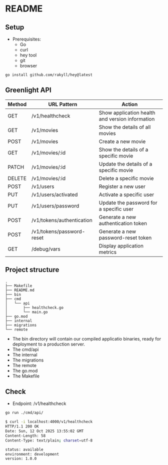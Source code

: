 # README 

## Setup
- Prerequisites: 
    - Go
    - curl 
    - hey tool
    - git
    - browser


```
go install github.com/rakyll/hey@latest
```

## Greenlight API

| Method | URL Pattern | Action |
|--------|-------------|--------|
| GET | /v1/healthcheck | Show application health and version information |
| GET | /v1/movies | Show the details of all movies |
| POST | /v1/movies | Create a new movie |
| GET | /v1/movies/:id | Show the details of a specific movie |
| PATCH | /v1/movies/:id | Update the details of a specific movie |
| DELETE | /v1/movies/:id | Delete a specific movie |
| POST | /v1/users | Register a new user |
| PUT | /v1/users/activated | Activate a specific user |
| PUT | /v1/users/password | Update the password for a specific user |
| POST | /v1/tokens/authentication | Generate a new authentication token |
| POST | /v1/tokens/password-reset | Generate a new password-reset token |
| GET | /debug/vars | Display application metrics |

## Project structure 

```
.
├── Makefile
├── README.md
├── bin
├── cmd
│   └── api
│       ├── healthcheck.go
│       └── main.go
├── go.mod
├── internal
├── migrations
└── remote
```

- The bin directory will contain our compiled applicatio binaries, ready for deployment to a production server.
- The cmd/api
- The internal 
- The migrations 
- The remote 
- The go.mod 
- The Makefile 

## Check
- Endpoint: /v1/healthcheck

```bash 
go run ./cmd/api/
```


```bash 
$ curl -i localhost:4000/v1/healthcheck
HTTP/1.1 200 OK
Date: Sun, 12 Oct 2025 13:55:02 GMT
Content-Length: 58
Content-Type: text/plain; charset=utf-8

status: available
environment: development
version: 1.0.0
```

